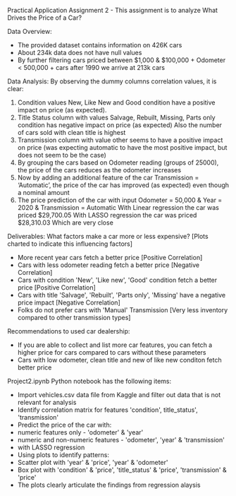 Practical Application Assignment 2 - This assignment is to analyze What Drives the Price of a Car?

Data Overview:
- The provided dataset contains information on 426K cars
- About 234k data does not have null values
- By further filtering cars priced between $1,000 & $100,000 + Odometer < 500,000 + cars after 1990 we arrive at 213k cars

Data Analysis:
By observing the dummy columns correlation values, it is clear:
1. Condition values New, Like New and Good condition have a positive impact on price (as expected).
2. Title Status column with values Salvage, Rebuilt, Missing, Parts only condition has negative impact on price (as expected)
   Also the number of cars sold with clean title is highest
3. Transmission column with value other seems to have a positive impact on price (was expecting automatic to have the most positive impact, but does not seem to be the case)
4. By grouping the cars based on Odometer reading (groups of 25000), the price of the cars reduces as the odometer increases
5. Now by adding an additional feature of the car Transmission = ‘Automatic’, the price of the car has improved (as expected) even though a nominal amount
6. The price prediction of the car with input Odometer = 50,000 & Year = 2020 & Transmission = Automatic
   With Linear regression the car was priced $29,700.05
   With LASSO regression the car was priced $28,310.03
   Which are very close

Deliverables:
What factors make a car more or less expensive? [Plots charted to indicate this influencing factors]
- More recent year cars fetch a better price [Positive Correlation]
- Cars with less odometer reading fetch a better price [Negative Correlation]
- Cars with condition 'New', 'Like new', 'Good' condition fetch a better price [Positive Correlation]
- Cars with title 'Salvage', 'Rebuilt', 'Parts only', 'Missing' have a negative price impact [Negative Correlation]
- Folks do not prefer cars with 'Manual' Transmission [Very less inventory compared to other transmission types]

Recommendations to used car dealership:
- If you are able to collect and list more car features, you can fetch a higher price for cars compared to cars without these parameters
- Cars with low odometer, clean title and new of like new conditon fetch better price

Project2.ipynb
Python notebook has the following items:
- Import vehicles.csv data file from Kaggle and filter out data that is not relevant for analysis
- Identify correlation matrix for features 'condition', title_status', 'transmission'
- Predict the price of the car with:
-    numeric features only - 'odometer' & 'year'
-    numeric and non-numeric features - 'odometer', 'year' & 'transmission'
-    with LASSO regression
- Using plots to identify patterns:
-    Scatter plot with 'year' & 'price', 'year' & 'odometer'
-    Box plot with 'condition' & 'price', 'title_status' & 'price', 'transmission' & 'price'
- The plots clearly articulate the findings from regression alaysis
